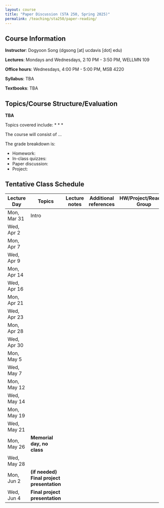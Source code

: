 ```yaml
---
layout: course
title: "Paper Discussion (STA 250, Spring 2025)"
permalink: /teaching/sta250/paper-reading/
---
```


## Course Information

**Instructor**: Dogyoon Song (dgsong [at] ucdavis [dot] edu)


**Lectures**: Mondays and Wednesdays, 2:10 PM - 3:50 PM, WELLMN 109


**Office hours**: Wednesdays, 4:00 PM - 5:00 PM, MSB 4220


**Syllabus**: TBA


**Textbooks**: TBA




## Topics/Course Structure/Evaluation

**TBA**

Topics covered include:
*
*
*

The course will consist of ...

The grade breakdown is:
* Homework:
* In-class quizzes:
* Paper discussion:
* Project:




## Tentative Class Schedule


Lecture Day | Topics | Lecture notes | Additional references  | HW/Project/Reading Group | Other 
--- | --- | --- | --- | --- | --- 
Mon, Mar 31 | Intro | | | | 
Wed, Apr 2 | | | |
Mon, Apr 7 | | | |
Wed, Apr 9 | | | |
Mon, Apr 14 | | | |
Wed, Apr 16 | | | |
Mon, Apr 21 | | | |
Wed, Apr 23 | | | |
Mon, Apr 28 | | | |
Wed, Apr 30 | | | |
Mon, May 5 | | | |
Wed, May 7 | | | |
Mon, May 12 | | | |
Wed, May 14 | | | |
Mon, May 19 | | | |
Wed, May 21 | | | |
Mon, May 26 | **Memorial day, no class** |||
Wed, May 28 | | | |
Mon, Jun 2 | **(if needed) Final project presentation** |||
Wed, Jun 4 | **Final project presentation** |||
